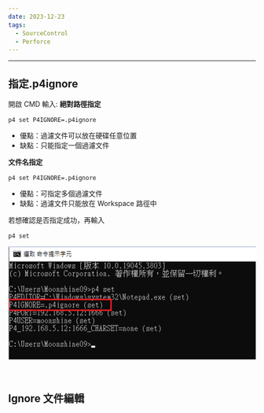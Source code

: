 ```yaml
---
date: 2023-12-23
tags:
  - SourceControl
  - Perforce
---
```

---
## 指定.p4ignore
開啟 CMD 輸入:
**絕對路徑指定**
```
p4 set P4IGNORE=.p4ignore
```
- 優點：過濾文件可以放在硬碟任意位置
- 缺點：只能指定一個過濾文件

**文件名指定**
```
p4 set P4IGNORE=.p4ignore
```
- 優點：可指定多個過濾文件
- 缺點：過濾文件只能放在 Workspace 路徑中

若想確認是否指定成功，再輸入
```
p4 set
```
![2023-12-22 180340](https://raw.githubusercontent.com/agin0634/DuriShen_DevNote/main/Archives/Images/2023-12-22%20180340.png)

<br>

## Ignore 文件編輯